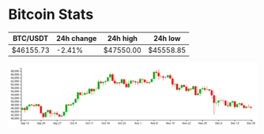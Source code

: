 # Bitcoin Stats

BTC/USDT|24h change|24h high|24h low|
|---|---|---|---|
|$46155.73|-2.41%|$47550.00|$45558.85|

<img src="./chart.svg">
